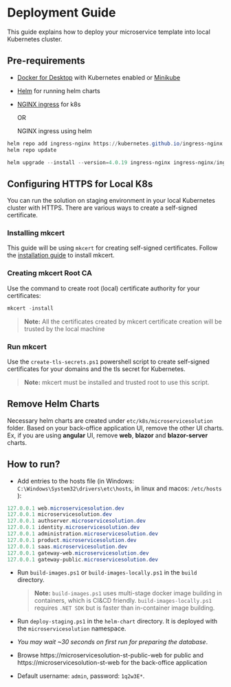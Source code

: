 # Deployment Guide

This guide explains how to deploy your microservice template into local Kubernetes cluster.

 ## Pre-requirements

* [Docker for Desktop](https://www.docker.com/products/docker-desktop/) with Kubernetes enabled or [Minikube](https://minikube.sigs.k8s.io/docs/start/)
* [Helm](https://helm.sh/docs/intro/install/) for running helm charts
* [NGINX ingress](https://kubernetes.github.io/ingress-nginx/deploy/) for k8s

    OR

    NGINX ingress using helm
```powershell
helm repo add ingress-nginx https://kubernetes.github.io/ingress-nginx
helm repo update

helm upgrade --install --version=4.0.19 ingress-nginx ingress-nginx/ingress-nginx
```
## Configuring HTTPS for Local K8s 

You can run the solution on staging environment in your local Kubernetes cluster with HTTPS. There are various ways to create a self-signed certificate. 

### Installing mkcert
This guide will be using `mkcert` for creating self-signed certificates. Follow the [installation guide](https://github.com/FiloSottile/mkcert#installation) to install mkcert.

### Creating mkcert Root CA
Use the command to create root (local) certificate authority for your certificates:
```powershell
mkcert -install
```

> **Note:** All the certificates created by mkcert certificate creation will be trusted by the local machine

### Run mkcert

Use the `create-tls-secrets.ps1` powershell script to create self-signed certificates for your domains and the tls secret for Kubernetes.

> **Note:** mkcert must be installed and trusted root to use this script.

## Remove Helm Charts

Necessary helm charts are created under `etc/k8s/microservicesolution` folder. Based on your back-office application UI, remove the other UI charts. Ex, if you are using **angular** UI, remove **web**, **blazor** and **blazor-server** charts.

## How to run?

* Add entries to the hosts file (in Windows: `C:\Windows\System32\drivers\etc\hosts`, in linux and macos: `/etc/hosts` ):

````powershell
127.0.0.1 web.microservicesolution.dev
127.0.0.1 microservicesolution.dev
127.0.0.1 authserver.microservicesolution.dev
127.0.0.1 identity.microservicesolution.dev
127.0.0.1 administration.microservicesolution.dev
127.0.0.1 product.microservicesolution.dev
127.0.0.1 saas.microservicesolution.dev
127.0.0.1 gateway-web.microservicesolution.dev
127.0.0.1 gateway-public.microservicesolution.dev
````

* Run `build-images.ps1` or `build-images-locally.ps1` in the `build` directory.

  > **Note:** `build-images.ps1` uses multi-stage docker image building in containers, which is CI&CD friendly. `build-images-locally.ps1` requires `.NET SDK` but is faster than in-container image building.

* Run `deploy-staging.ps1` in the `helm-chart` directory. It is deployed with the `microservicesolution` namespace.

* *You may wait ~30 seconds on first run for preparing the database*.

* Browse https://microservicesolution-st-public-web for public and
   https://microservicesolution-st-web for the back-office application
* Default username: `admin`, password: `1q2w3E*`.

